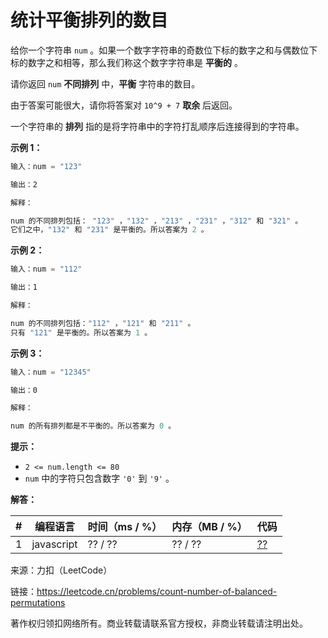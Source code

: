 # 统计平衡排列的数目

给你一个字符串 `num` 。如果一个数字字符串的奇数位下标的数字之和与偶数位下标的数字之和相等，那么我们称这个数字字符串是 **平衡的** 。

请你返回 `num` **不同排列** 中，**平衡** 字符串的数目。

由于答案可能很大，请你将答案对 `10^9 + 7` **取余** 后返回。

一个字符串的 **排列** 指的是将字符串中的字符打乱顺序后连接得到的字符串。

**示例 1：**

``` javascript
输入：num = "123"

输出：2

解释：

num 的不同排列包括： "123" ，"132" ，"213" ，"231" ，"312" 和 "321" 。
它们之中，"132" 和 "231" 是平衡的。所以答案为 2 。
```

**示例 2：**

``` javascript
输入：num = "112"

输出：1

解释：

num 的不同排列包括："112" ，"121" 和 "211" 。
只有 "121" 是平衡的。所以答案为 1 。
```

**示例 3：**

``` javascript
输入：num = "12345"

输出：0

解释：

num 的所有排列都是不平衡的。所以答案为 0 。
```

**提示：**

- `2 <= num.length <= 80`
- `num` 中的字符只包含数字 `'0'` 到 `'9'` 。

**解答：**

**#**|**编程语言**|**时间（ms / %）**|**内存（MB / %）**|**代码**
--|--|--|--|--
1|javascript|?? / ??|?? / ??|[??](./javascript/ac_v1.js)

来源：力扣（LeetCode）

链接：https://leetcode.cn/problems/count-number-of-balanced-permutations

著作权归领扣网络所有。商业转载请联系官方授权，非商业转载请注明出处。
